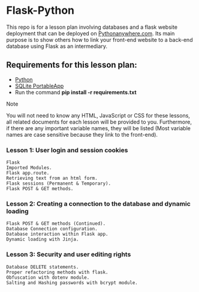 # Flask-Python
This repo is for a lesson plan involving databases and a flask website deployment that can be deployed on [Pythonanywhere.com](https://www.pythonanywhere.com).
Its main purpose is to show others how to link your front-end website to a back-end database using Flask as an intermediary.

## Requirements for this lesson plan:
- [Python](https://www.python.org/downloads/)
- [SQLite PortableApp](https://sqlitebrowser.org/dl/)
- Run the command **pip install -r requirements.txt**

>[!NOTE]
> You will not need to know any HTML, JavaScript or CSS for these lessons, all related documents for each lesson will be provided to you. Furthermore, if there are any important variable names, they will be listed (Most variable names are case sensitive because they link to the front-end).


### Lesson 1: User login and session cookies
```
Flask
Imported Modules.
Flask app.route.
Retrieving text from an html form.
Flask sessions (Permanent & Temporary).
Flask POST & GET methods.
```
### Lesson 2: Creating a connection to the database and dynamic loading
```
Flask POST & GET methods (Continued).
Database Connection configuration.
Database interaction within Flask app.
Dynamic loading with Jinja.
```
### Lesson 3: Security and user editing rights
```
Database DELETE statements.
Proper refactoring methods with flask.
Obfuscation with dotenv module.
Salting and Hashing passwords with bcrypt module.
```
